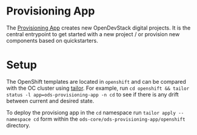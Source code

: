 # Provisioning App

The [Provisioning App](https://github.com/opendevstack/ods-provisioning-app) creates new OpenDevStack digital projects. It is the central entrypoint to get started with a new project / or provision new components based on quickstarters.

# Setup

The OpenShift templates are located in `openshift` and can be compared with the OC cluster using [tailor](https://github.com/opendevstack/tailor). For example, run `cd openshift && tailor status -l app=ods-provisioning-app -n cd` to see if there is any drift between current and desired state.

To deploy the provisiong app in the `cd` namespace run `tailor apply --namespace cd` form within the `ods-core/ods-provisioning-app/openshift` directory.
